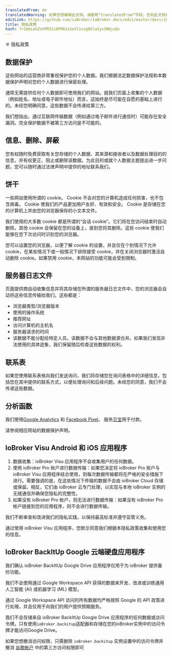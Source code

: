 ```yaml
---
translatedFrom: de
translatedWarning: 如果您想编辑此文档，请删除“translatedFrom”字段，否则此文档将再次自动翻译
editLink: https://github.com/ioBroker/ioBroker.docs/edit/master/docs/zh-cn/privacy.md
title: 隐私政策
hash: 7+1kbLeGZxhPR2Si8FMA1xSoVl1vzg0Glw2yv3N6jxQ=
---
```

＃ 隐私政策
## 数据保护
这些网站的运营商非常重视保护您的个人数据。我们根据法定数据保护法规和本数据保护声明对您的个人数据进行保密处理。

通常无需提供任何个人数据即可使用我们的网站。就我们页面上收集的个人数据（例如姓名、地址或电子邮件地址）而言，这始终是尽可能在自愿的基础上进行的。未经您明确同意，这些数据不会传递给第三方。

我们想指出，通过互联网传输数据（例如通过电子邮件进行通信时）可能存在安全漏洞。完全保护数据不被第三方访问是不可能的。

## 信息、删除、屏蔽
您有权随时免费获取有关您存储的个人数据、其来源和接收者以及数据处理目的的信息，并有权更正、阻止或删除该数据。为此目的或就个人数据主题提出进一步问题，您可以随时通过法律声明中提供的地址联系我们。

## 饼干
一些网站使用所谓的 cookie。 Cookie 不会对您的计算机造成任何损害，也不包含病毒。 Cookie 使我们的产品更加用户友好、有效和安全。 Cookie 是存储在您的计算机上并由您的浏览器保存的小文本文件。

我们使用的大多数 cookie 都是所谓的“会话 cookie”。它们将在您访问结束时自动删除。其他 cookie 会保留在您的设备上，直到您将其删除。这些 cookie 使我们能够在您下次访问时识别您的浏览器。

您可以设置您的浏览器，以便了解 cookie 的设置，并且仅在个别情况下允许 cookie，在某些情况下或一般情况下排除接受 cookie，并在关闭浏览器时激活自动删除 cookie。如果禁用 cookie，本网站的功能可能会受到限制。

## 服务器日志文件
页面提供商自动收集信息并将其存储在所谓的服务器日志文件中，您的浏览器会自动将这些信息传输给我们。这些都是：

- 浏览器类型/浏览器版本
- 使用的操作系统
- 推荐网址
- 访问计算机的主机名
- 服务器请求的时间
- 该数据不能分配给特定人员。该数据不会与其他数据源合并。如果我们发现非法使用的具体迹象，我们保留随后检查这些数据的权利。

## 联系表
如果您使用联系表格向我们发送询问，我们将存储您在询问表格中的详细信息，包括您在其中提供的联系方式，以便处理询问和后续问题。未经您的同意，我们不会传递这些数据。

## 分析函数
我们使用[Google Analytics](https://policies.google.com/terms) 和 [Facebook Pixel](https://www.facebook.com/business/m/privacy-and-data)。
服务[贝宝](https://www.paypal.com/webapps/mpp/ua/privacy-full)用于付款。

请参阅相应网站的数据保护声明。

## IoBroker Visu Android 和 iOS 应用程序
1. 数据收集：ioBroker Visu 应用程序不会收集用户的任何数据。
2. 使用 ioBroker Pro 账户进行数据传输：如果您决定将 ioBroker Pro 账户与 ioBroker Visu 应用程序结合使用，则每次数据传输都将在严格的安全措施下进行。需要强调的是，在这些情况下传输的数据不会由 ioBroker Cloud 存储或保留。相反，它们由 ioBroker 云专门处理，以实现与本地 ioBroker 实例的无缝通信并确保您隐私的完整性。
3. 如果没有 ioBroker Pro 帐户，则无法进行数据传输：如果没有 ioBroker Pro 帐户链接到您的应用程序，则不会进行数据传输。

我们不断审查和改进我们的隐私实践，以保持最高标准并遵守监管义务。

通过使用 ioBroker Visu 应用程序，您默示同意我们根据本隐私政策收集和使用您的信息。

## IoBroker BackItUp Google 云端硬盘应用程序
我们确认 ioBroker BackItUp Google Drive 应用程序仅用于为 ioBroker 提供备份功能。

我们不会使用通过 Google Workspace API 获得的数据来开发、改进或训练通用人工智能 (AI) 或机器学习 (ML) 模型。

通过 Google Workspace API 访问的所有数据均严格按照 Google 的 API 政策进行处理，并且仅用于向我们的用户提供预期服务。

我们不会存储来自 ioBroker BackItUp Google Drive 应用程序的任何数据或访问令牌。只有使用`ioBroker.backitup`适配器和存储在您的ioBroker实例中的访问令牌才能访问Google Drive。

如果您想撤消访问权限，只需删除 `ioBroker.backitup` 实例设置中的访问令牌并撤消 [谷歌帐户](https://myaccount.google.com/u/2/connections?continue=https%3A%2F%2Fmyaccount.google.com%2Fu%2F2%2Fsecurity) 中的第三方访问权限即可
